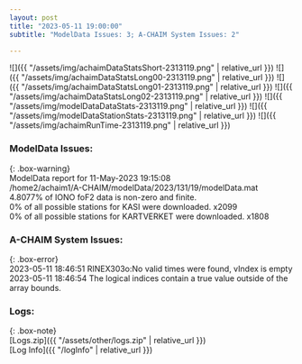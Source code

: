 ```yaml
---
layout: post
title: "2023-05-11 19:00:00"
subtitle: "ModelData Issues: 3; A-CHAIM System Issues: 2"

---
```


![]({{ "/assets/img/achaimDataStatsShort-2313119.png" | relative_url }})
![]({{ "/assets/img/achaimDataStatsLong00-2313119.png" | relative_url }})
![]({{ "/assets/img/achaimDataStatsLong01-2313119.png" | relative_url }})
![]({{ "/assets/img/achaimDataStatsLong02-2313119.png" | relative_url }})
![]({{ "/assets/img/modelDataDataStats-2313119.png" | relative_url }})
![]({{ "/assets/img/modelDataStationStats-2313119.png" | relative_url }})
![]({{ "/assets/img/achaimRunTime-2313119.png" | relative_url }})


### ModelData Issues:  
  
{: .box-warning}  
 ModelData report for 11-May-2023 19:15:08   
 /home2/achaim1/A-CHAIM/modelData/2023/131/19/modelData.mat   
 4.8077% of IONO foF2 data is non-zero and finite.   
 0% of all possible stations for KASI were downloaded. x2099   
 0% of all possible stations for KARTVERKET were downloaded. x1808   
  
### A-CHAIM System Issues:  
  
{: .box-error}  
2023-05-11 18:46:51 RINEX303o:No valid times were found, vIndex is empty  
2023-05-11 18:46:54 The logical indices contain a true value outside of the array bounds.  

### Logs:  
  
{: .box-note}  
[Logs.zip]({{ "/assets/other/logs.zip" | relative_url }})  
[Log Info]({{ "/logInfo" | relative_url }})  
